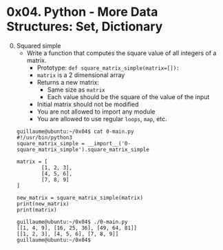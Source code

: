 # 0x04. Python - More Data Structures: Set, Dictionary

0. Squared simple
	- Write a function that computes the square value of all integers of a matrix.
		- Prototype: `def square_matrix_simple(matrix=[]):`
		- `matrix` is a 2 dimensional array
		- Returns a new matrix:
			- Same size as `matrix`
			- Each value should be the square of the value of the input
		- Initial matrix should not be modified
		- You are not allowed to import any module
		- You are allowed to use regular `loops`, `map`, etc.
	```
	guillaume@ubuntu:~/0x04$ cat 0-main.py
	#!/usr/bin/python3
	square_matrix_simple = __import__('0-square_matrix_simple').square_matrix_simple

	matrix = [
    		[1, 2, 3],
    		[4, 5, 6],
    		[7, 8, 9]
	]

	new_matrix = square_matrix_simple(matrix)
	print(new_matrix)
	print(matrix)

	guillaume@ubuntu:~/0x04$ ./0-main.py
	[[1, 4, 9], [16, 25, 36], [49, 64, 81]]
	[[1, 2, 3], [4, 5, 6], [7, 8, 9]]
	guillaume@ubuntu:~/0x04$ 
	```
